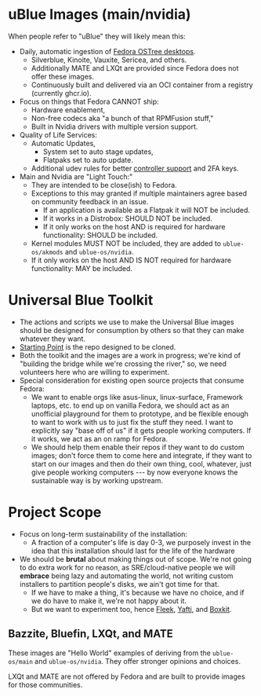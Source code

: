 # uBlue Images (main/nvidia)

When people refer to "uBlue" they will likely mean this:

- Daily, automatic ingestion of [Fedora OSTree desktops](https://quay.io/organization/fedora-ostree-desktops/).
    - Silverblue, Kinoite, Vauxite, Sericea, and others.
    - Additionally MATE and LXQt are provided since Fedora does not offer these images.
    - Continuously built and delivered via an OCI container from a registry (currently ghcr.io).
- Focus on things that Fedora CANNOT ship:
    - Hardware enablement,
    - Non-free codecs aka "a bunch of that RPMFusion stuff,"
    - Built in Nvidia drivers with multiple version support.
- Quality of Life Services:
    - Automatic Updates,
      - System set to auto stage updates,
      - Flatpaks set to auto update.
    - Additional udev rules for better [controller support](https://github.com/ublue-os/config#udev-rules) and 2FA keys.
- Main and Nvidia are "Light Touch:"
    - They are intended to be close(ish) to Fedora.
    - Exceptions to this may granted if multiple maintainers agree based on community feedback in an issue.
      - If an application is available as a Flatpak it will NOT be included.
      - If it works in a Distrobox: SHOULD NOT be included.
      - If it only works on the host AND is required for hardware functionality: SHOULD be included.
    - Kernel modules MUST NOT be included, they are added to `ublue-os/akmods` and `ublue-os/nvidia`.
    - If it only works on the host AND IS NOT required for hardware functionality: MAY be included.

# Universal Blue Toolkit

- The actions and scripts we use to make the Universal Blue images should be designed for consumption by others so that they can make whatever they want.
- [Starting Point](https://github.com/ublue-os/startingpoint) is the repo designed to be cloned.
- Both the toolkit and the images are a work in progress; we're kind of "building the bridge while we're crossing the river," so, we need volunteers here who are willing to experiment.
- Special consideration for existing open source projects that consume Fedora:
    - We want to enable orgs like asus-linux, linux-surface, Framework laptops, etc. to end up on vanilla Fedora, we should act as an unofficial playground for them to prototype, and be flexible enough to want to work with us to just fix the stuff they need. I want to explicitly say "base off of us" if it gets people working computers. If it works, we act as an on ramp for Fedora.
    - We should help them enable their repos if they want to do custom images; don't force them to come here and integrate, if they want to start on our images and then do their own thing, cool, whatever, just give people working computers --- by now everyone knows the sustainable way is by working upstream.

# Project Scope

- Focus on long-term sustainability of the installation:
    - A fraction of a computer's life is day 0-3, we purposely invest in the idea that this installation should last for the life of the hardware
- We should be **brutal** about making things out of scope. We're not going to do extra work for no reason, as SRE/cloud-native people we will **embrace** being lazy and automating the world, not writing custom installers to partition people's disks, we ain't got time for that.
    - If we have to make a thing, it's because we have no choice, and if we do have to make it, we're not happy about it.
    - But we want to experiment too, hence [Fleek](https://getfleek.dev/), [Yafti](https://github.com/ublue-os/yafti), and [Boxkit](https://github.com/ublue-os/boxkit).

## Bazzite, Bluefin, LXQt, and MATE

These images are "Hello World" examples of deriving from the `ublue-os/main` and `ublue-os/nvidia`. They offer stronger opinions and choices.

LXQt and MATE are not offered by Fedora and are built to provide images for those communities.
